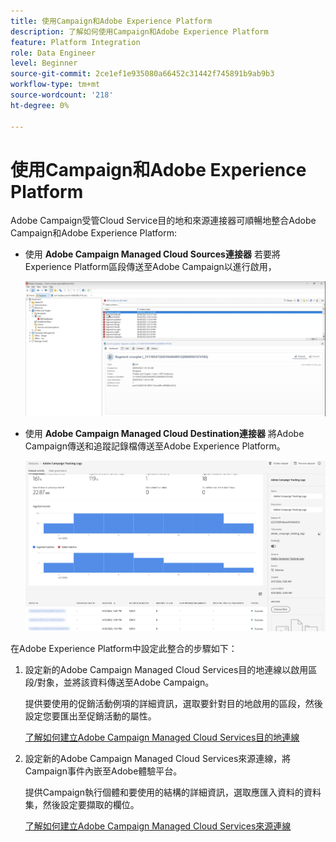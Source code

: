 ```yaml
---
title: 使用Campaign和Adobe Experience Platform
description: 了解如何使用Campaign和Adobe Experience Platform
feature: Platform Integration
role: Data Engineer
level: Beginner
source-git-commit: 2ce1ef1e935080a66452c31442f745891b9ab9b3
workflow-type: tm+mt
source-wordcount: '218'
ht-degree: 0%

---
```


# 使用Campaign和Adobe Experience Platform

Adobe Campaign受管Cloud Service目的地和來源連接器可順暢地整合Adobe Campaign和Adobe Experience Platform:

* 使用 **Adobe Campaign Managed Cloud Sources連接器** 若要將Experience Platform區段傳送至Adobe Campaign以進行啟用，

   ![](assets/aep-destination.png)

* 使用 **Adobe Campaign Managed Cloud Destination連接器** 將Adobe Campaign傳送和追蹤記錄檔傳送至Adobe Experience Platform。

   ![](assets/aep-logs.png)

在Adobe Experience Platform中設定此整合的步驟如下：

1. 設定新的Adobe Campaign Managed Cloud Services目的地連線以啟用區段/對象，並將該資料傳送至Adobe Campaign。

   提供要使用的促銷活動例項的詳細資訊，選取要針對目的地啟用的區段，然後設定您要匯出至促銷活動的屬性。

   [了解如何建立Adobe Campaign Managed Cloud Services目的地連線](https://www.adobe.com/go/destinations-adobe-campaign-managed-cloud-services-en)

1. 設定新的Adobe Campaign Managed Cloud Services來源連線，將Campaign事件內嵌至Adobe體驗平台。

   提供Campaign執行個體和要使用的結構的詳細資訊，選取應匯入資料的資料集，然後設定要擷取的欄位。

   [了解如何建立Adobe Campaign Managed Cloud Services來源連線](https://www.adobe.com/go/sources-campaign-ui-en)
